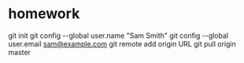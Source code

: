 # homework
git init
git config --global user.name "Sam Smith"
git config --global user.email sam@example.com
git remote add origin URL
git pull origin master
